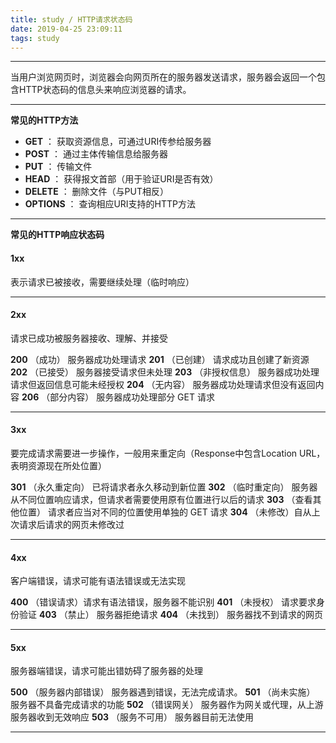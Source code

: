 ```yaml
---
title: study / HTTP请求状态码
date: 2019-04-25 23:09:11
tags: study
---
```



-------------------

当用户浏览网页时，浏览器会向网页所在的服务器发送请求，服务器会返回一个包含HTTP状态码的信息头来响应浏览器的请求。

-------------------

**常见的HTTP方法**
- **GET** ：  获取资源信息，可通过URI传参给服务器
- **POST** ：  通过主体传输信息给服务器
- **PUT** ：  传输文件
- **HEAD**  ： 获得报文首部（用于验证URI是否有效）
- **DELETE**  ： 删除文件（与PUT相反）
- **OPTIONS**  ： 查询相应URI支持的HTTP方法

-------------------

**常见的HTTP响应状态码**

#### 1xx
表示请求已被接收，需要继续处理（临时响应）

-------------------

#### 2xx
请求已成功被服务器接收、理解、并接受

**200**   （成功）  服务器成功处理请求 
**201**   （已创建）  请求成功且创建了新资源
**202**   （已接受）  服务器接受请求但未处理
**203**   （非授权信息）  服务器成功处理请求但返回信息可能未经授权
**204**   （无内容）  服务器成功处理请求但没有返回内容
**206**   （部分内容）  服务器成功处理部分 GET 请求

-------------------

#### 3xx     
要完成请求需要进一步操作，一般用来重定向（Response中包含Location URL，表明资源现在所处位置）

**301**   （永久重定向）  已将请求者永久移动到新位置
**302**   （临时重定向）  服务器从不同位置响应请求，但请求者需要使用原有位置进行以后的请求
**303**  （查看其他位置） 请求者应当对不同的位置使用单独的 GET 请求
**304**   （未修改）自从上次请求后请求的网页未修改过

-------------------

#### 4xx 
客户端错误，请求可能有语法错误或无法实现

**400**   （错误请求）请求有语法错误，服务器不能识别
**401**   （未授权） 请求要求身份验证
**403**   （禁止） 服务器拒绝请求
**404**   （未找到） 服务器找不到请求的网页  

-------------------

#### 5xx 
服务器端错误，请求可能出错妨碍了服务器的处理

**500**   （服务器内部错误） 服务器遇到错误，无法完成请求。
**501**   （尚未实施） 服务器不具备完成请求的功能
**502**    （错误网关） 服务器作为网关或代理，从上游服务器收到无效响应
**503**   （服务不可用） 服务器目前无法使用

-------------------

